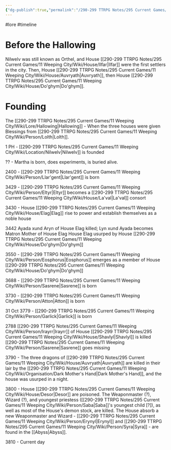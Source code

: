 ```yaml
---
{"dg-publish":true,"permalink":"/290-299 TTRPG Notes/295 Current Games/11 Weeping City/WC Timeline/"}
---
```



#lore #timeline 

# Before the Hallowing

Nilwelv was still known as Orthel, and House [[290-299 TTRPG Notes/295 Current Games/11 Weeping City/Wiki/House/Ilfar\|Ilfar]] were the first settlers in the city.
Then, House [[290-299 TTRPG Notes/295 Current Games/11 Weeping City/Wiki/House/Auvryath\|Auvryath]], then House [[290-299 TTRPG Notes/295 Current Games/11 Weeping City/Wiki/House/Do'ghym\|Do'ghym]].

# Founding

The [[290-299 TTRPG Notes/295 Current Games/11 Weeping City/Wiki/Lore/Hallowing\|Hallowing]] - When the three houses were given Blessings from [[290-299 TTRPG Notes/295 Current Games/11 Weeping City/Wiki/Person/Lolth\|Lolth]].

1 PH - [[290-299 TTRPG Notes/295 Current Games/11 Weeping City/Wiki/Location/Nilwelv\|Nilwelv]] is founded

?? - Martha is born, does experiments, is buried alive.

2400 - [[290-299 TTRPG Notes/295 Current Games/11 Weeping City/Wiki/Person/Llar'gent\|Llar'gent]] is born
 
3429 - [[290-299 TTRPG Notes/295 Current Games/11 Weeping City/Wiki/Person/Eltyr\|Eltyr]] becomes a [[290-299 TTRPG Notes/295 Current Games/11 Weeping City/Wiki/House/La'val\|La'val]] consort

3430 - House [[290-299 TTRPG Notes/295 Current Games/11 Weeping City/Wiki/House/Elag\|Elag]] rise to power and establish themselves as a noble house

3442 
	Ayada xund Aryn of House Elag killed; Lyn xund Ayada becomes Matron Mother of House Elag
	House Elag usurped by House [[290-299 TTRPG Notes/295 Current Games/11 Weeping City/Wiki/House/Do'ghym\|Do'ghym]]
 
3550 - [[290-299 TTRPG Notes/295 Current Games/11 Weeping City/Wiki/Person/Eosphorus\|Eosphorus]] emerges as a member of House [[290-299 TTRPG Notes/295 Current Games/11 Weeping City/Wiki/House/Do'ghym\|Do'ghym]]

3688 - [[290-299 TTRPG Notes/295 Current Games/11 Weeping City/Wiki/Person/Sasrene\|Sasrene]] is born

3730 - [[290-299 TTRPG Notes/295 Current Games/11 Weeping City/Wiki/Person/Atton\|Atton]] is born

31 Oct 3779 - [[290-299 TTRPG Notes/295 Current Games/11 Weeping City/Wiki/Person/Garlick\|Garlick]] is born

2788 
	[[290-299 TTRPG Notes/295 Current Games/11 Weeping City/Wiki/Person/Irayrr\|Irayrr]] of House [[290-299 TTRPG Notes/295 Current Games/11 Weeping City/Wiki/House/Shavlyl\|Shavlyl]] is killed
	[[290-299 TTRPG Notes/295 Current Games/11 Weeping City/Wiki/Person/Sasrene\|Sasrene]] goes missing
 
3790 - The three dragons of [[290-299 TTRPG Notes/295 Current Games/11 Weeping City/Wiki/House/Auvryath\|Auvryath]] are killed in their lair by the [[290-299 TTRPG Notes/295 Current Games/11 Weeping City/Wiki/Organisation/Dark Mother's Hand\|Dark Mother's Hand]], and the house was usurped in a night.

3800 - House [[290-299 TTRPG Notes/295 Current Games/11 Weeping City/Wiki/House/Desor\|Desor]] are poisoned.
	The Weaponmaster (?), Wizard (?), and youngest priestess ([[290-299 TTRPG Notes/295 Current Games/11 Weeping City/Wiki/Person/Saba\|Saba]]'s youngest child [?]), as well as most of the House's demon stock, are killed.
	The House absorb a new Weaponmaster and Wizard - [[290-299 TTRPG Notes/295 Current Games/11 Weeping City/Wiki/Person/Erynyl\|Erynyl]] and [[290-299 TTRPG Notes/295 Current Games/11 Weeping City/Wiki/Person/Syra\|Syra]] - are found in the [[Abyss\|Abyss]].
 
3810 - Current day
